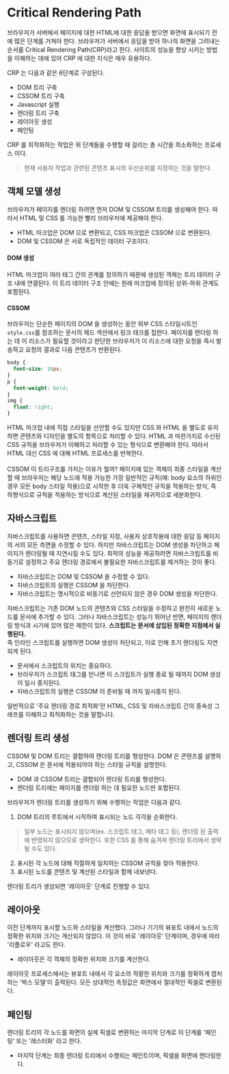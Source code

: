 # Critical Rendering Path
브라우저가 서버에서 페이지에 대한 HTML에 대한 응답을 받으면 화면에 표시되기 전에 많은 단계를 거쳐야 한다.
브라우저가 서버에서 응답을 받아 하나의 화면을 그려내는 순서를 Critical Rendering Path(CRP)라고 한다.
사이트의 성능을 향상 시키는 방법을 이해하는 데에 있어 CRP 에 대한 지식은 매우 유용하다.

CRP 는 다음과 같은 6단계로 구성된다.
- DOM 트리 구축
- CSSOM 트리 구축
- Javascript 실행
- 렌더링 트리 구축
- 레이아웃 생성
- 페인팅

CRP 를 최적화하는 작업은 위 단계들을 수행할 때 걸리는 총 시간을 최소화하는 프로세스 이다.
> 현재 사용자 작업과 관련된 콘텐츠 표시의 우선순위를 지정하는 것을 말한다.


## 객체 모델 생성
브라우저가 페이지를 렌더링 하려면 먼저 DOM 및 CSSOM 트리를 생성해야 한다. 따라서 HTML 및 CSS 를 가능한 빨리 브라우저에 제공해야 한다.<br>
- HTML 마크업은 DOM 으로 변환되고, CSS 마크업은 CSSOM 으로 변환된다.
- DOM 및 CSSOM 은 서로 독립적인 데이터 구조이다.

#### DOM 생성
HTML 마크업이 여러 태그 간의 관계를 정의하기 때문에 생성된 객체는 트리 데이터 구조 내에 연결된다. 
이 트리 데이터 구조 안에는 원래 마크업에 정의된 상위-하위 관계도 포함된다.

#### CSSOM
브라우저는 단순한 페이지의 DOM 을 생성하는 동안 외부 CSS 스타일시트인 `style.css`를 참조하는 문서의 헤드 섹션에서 링크 태크를 접한다.
페이지를 렌더링 하는 데 이 리소스가 필요할 것이라고 판단한 브라우저가 이 리소스에 대한 요청을 즉시 발송하고 요청의 결과로 다음 콘텐츠가 반환된다.
````css
body {
  font-size: 16px;
}
p {
  font-weight: bold;
}
img {
  float: right;
}
````
HTML 마크업 내에 직접 스타일을 선언할 수도 있지만 CSS 와 HTML 을 별도로 유지하면 콘텐츠와 디자인을 별도의 항목으로 처리할 수 있다.
HTML 과 마찬가지로 수신된 CSS 규칙을 브라우저가 이해하고 처리할 수 있는 형식으로 변환해야 한다.
따라서 HTML 대신 CSS 에 대해 HTML 프로세스를 반복한다.<br><br>
CSSOM 이 트리구조를 가지는 이유가 뭘까?
페이지에 있는 객체의 최종 스타일을 계산할 때 브라우저는 해당 노드에 적용 가능한 가장 일반적인 규칙(예: body 요소의 하위인 경우 
모든 body 스타일 적용)으로 시작한 후 더욱 구체적인 규칙을 적용하는 방식, 즉 하향식으로 규칙을 적용하는 방식으로 계산된 스타일을 재귀적으로 세분화한다.

## 자바스크립트
자바스크립트를 사용하면 콘텐츠, 스타일 지정, 사용자 상호작용에 대한 응답 등 페이지의 서의 모든 측면을 수정할 수 있다. 
하지만 자바스크립트는 DOM 생성을 차단하고 페이지가 렌더링될 때 지연시킬 수도 있다. 최적의 성능을 제공하려면 자바스크립트를 비동기로 설정하고 
주요 렌더링 경로에서 불필요한 자바스크립트를 제거하는 것이 좋다. 

- 자바스크립트는 DOM 및 CSSOM 을 수정할 수 있다. 
- 자바스크립트의 실행은 CSSOM 을 차단한다.
- 자바스크립트는 명시적으로 비동기로 선언되지 않은 경우 DOM 생성을 차단한다.

자바스크립트는 기존 DOM 노드의 콘텐츠와 CSS 스타일을 수정하고 완전히 새로운 노드를 문서에 추가할 수 있다. 그러나 자바스크립트는 성능기 뛰어난 
반면, 페이지의 렌더링 방식과 시기에 있어 많은 제한이 있다. **스크립트는 문서에 삽입된 정확한 지점에서 실행된다.**<br>
즉 인라인 스크립트를 실행하면 DOM 생성이 차단되고, 이로 인해 초기 렌더링도 지연되게 된다. 

- 문서에서 스크립트의 위치는 중요하다.
- 브라우저가 스크립트 태그를 만나면 이 스크립트가 실행 종료 될 때까지 DOM 생성이 일시 중지된다.
- 자바스크립트의 실행은 CSSOM 이 준비될 때 까지 일시중지 된다. 

일반적으로 '주요 렌더링 경로 최적화'란 HTML, CSS 및 자바스크립트 간의 종속성 그래프를 이해하고 최적화하는 것을 말합니다.

## 렌더링 트리 생성
CSSOM 및 DOM 트리는 결합하여 렌더링 트리를 형성한다. DOM 은 콘텐츠를 설명하고, CSSOM 은 문서에 적용되어야 하는 스타일 규칙을 설명한다. 

- DOM 과 CSSOM 트리는 결합되어 렌더링 트리를 형성한다.
- 렌더링 트리에는 페이지를 렌더링 하는 데 필요한 노드만 포함된다.

브라우저가 렌더링 트리를 생성하기 위해 수행하는 작업은 다음과 같다. 
1. DOM 트리의 루트에서 시작하여 표시되는 노드 각각을 순회한다.
> 일부 노드는 표시되지 않으며(ex. 스크립트 태그, 메타 태그 등), 렌더링 된 출력에 반영되지 않으므로 생락한다. 또한 CSS 를 통해 숨겨져 렌더링 트리에서 
생략될 수도 있다. 
2. 표시된 각 노드에 대해 적절하게 일치하는 CSSOM 규칙을 찾아 적용한다.
3. 표시된 노드를 콘텐츠 및 계산된 스타일과 함께 내보낸다.

렌더링 트리가 생성되면 '레이아웃' 단계로 진행할 수 있다. 

## 레이아웃
이전 단계까지 표시할 노드와 스타일을 계산했다. 그러나 기기의 뷰포트 내에서 노드의 정확한 위치와 크기는 계산되지 않았다. 
이 것이 바로 '레이아웃' 단계이며, 경우에 따라 '리플로우' 라고도 한다. 

- 레이아웃은 각 객체의 정확한 위치와 크기를 계산한다. 

레이아웃 프로세스에서는 뷰포트 내에서 각 요소의 적황한 위치와 크기를 정확하게 캡처하는 '박스 모델'이 출력된다. 모든 상대적인 측정값은 
화면에서 절대적인 픽셀로 변환된다.

## 페인팅
렌더링 트리의 각 노드를 화면의 실제 픽셀로 변환하는 마지막 단계로 이 단계를 '페인팅' 또는 '래스터화' 라고 한다. 
- 마지막 단계는 최종 렌더링 트리에서 수행되는 페인트이며, 픽셀을 화면에 렌더링한다. 
